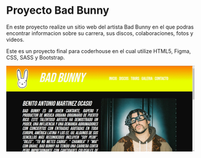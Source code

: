 # Proyecto Bad Bunny

<p>En este proyecto realize un sitio web del artista Bad Bunny en el que podras encontrar informacion sobre su carrera, sus discos, colaboraciones, fotos y videos. 
</p>

<p>Este es un proyecto final para coderhouse en el cual utilize HTML5, Figma, CSS, SASS y Bootstrap.
</p>

<img src=recursos/captura-de-pantalla.jpg>

